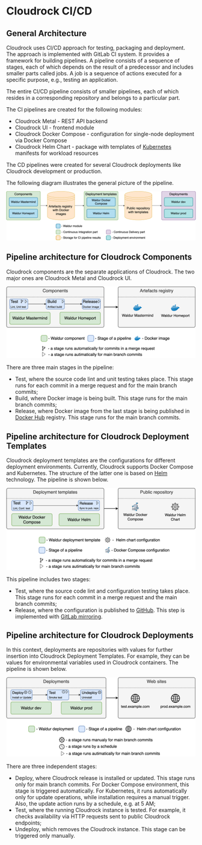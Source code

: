 # Cloudrock CI/CD

## General Architecture

Cloudrock uses CI/CD approach for testing, packaging and deployment. The approach is implemented with GitLab CI system. It provides a framework for building pipelines. A pipeline consists of a sequence of stages, each of which depends on the result of a predecessor and includes smaller parts called jobs. A job is a sequence of actions executed for a specific purpose, e.g., testing an application.

The entire CI/CD pipeline consists of smaller pipelines, each of which resides in a corresponding repository and belongs to a particular part.

The CI pipelines are created for the following modules:

- Cloudrock Metal - REST API backend
- Cloudrock UI - frontend module
- Cloudrock Docker Compose - configuration for single-node deployment via Docker Compose
- Cloudrock Helm Chart - package with templates of [Kubernetes](https://kubernetes.io/) manifests for workload resources

The CD pipelines were created for several Cloudrock deployments like Cloudrock development or production.

The following diagram illustrates the general picture of the pipeline.

![CI/CD Pipeline for Cloudrock](./img/CI-CD-general.png)

## Pipeline architecture for Cloudrock Components

Cloudrock components are the separate applications of Cloudrock. The two major ones are Cloudrock Metal and Cloudrock UI.

![Pipeline for Cloudrock Components](./img/1-pipeline-components.png)

There are three main stages in the pipeline:

- Test, where the source code lint and unit testing takes place. This stage runs for each commit in a merge request and for the main branch commits;
- Build, where Docker image is being built. This stage runs for the main branch commits;
- Release, where Docker image from the last stage is being published in [Docker Hub](https://hub.docker.com/) registry. This stage runs for the main branch commits.

## Pipeline architecture for Cloudrock Deployment Templates

Cloudrock deployment templates are the configurations for different deployment environments. Currently, Cloudrock supports Docker Compose and Kubernetes. The structure of the latter one is based on [Helm](https://helm.sh/) technology. The pipeline is shown below.

![Pipeline for Cloudrock Deployment Templates](./img/2-pipeline-dt.png)

This pipeline includes two stages:

- Test, where the source code lint and configuration testing takes place. This stage runs for each commit in a merge request and the main branch commits;
- Release, where the configuration is published to [GitHub](https://github.com/). This step is implemented with [GitLab mirroring](https://docs.gitlab.com/ee/user/project/repository/mirror/push.html).

## Pipeline architecture for Cloudrock Deployments

In this context, deployments are repositories with values for further insertion into Cloudrock Deployment Templates. For example, they can be values for environmental variables used in Cloudrock containers. The pipeline is shown below.

![Pipeline for Cloudrock Deployments](./img/3-pipeline-depl.png)

There are three independent stages:

- Deploy, where Cloudrock release is installed or updated. This stage runs only for main branch commits. For Docker Compose environment, this stage is triggered automatically. For Kubernetes, it runs automatically only for update operations, while installation requires a manual trigger. Also, the update action runs by a schedule, e.g. at 5 AM;
- Test, where the running Cloudrock instance is tested. For example, it checks availability via HTTP requests sent to public Cloudrock endpoints;
- Undeploy, which removes the Cloudrock instance. This stage can be triggered only manually.
